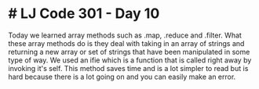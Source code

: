 <h1> # LJ Code 301 - Day 10 </h1>
Today we learned array methods such as .map, .reduce and .filter. What these array methods do is they deal with taking in an array of strings and returning a new array or set of strings that have been manipulated in some type of way. We used an ifie which is a function that is called right away by invoking it's self. This method saves time and is a lot simpler to read but is hard because there is a lot going on and you can easily make an error.
